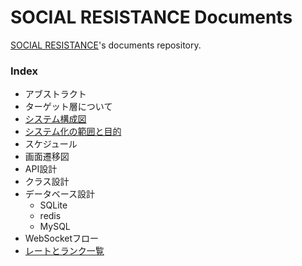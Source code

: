 # SOCIAL RESISTANCE Documents

[SOCIAL RESISTANCE](https://github.com/uyupun/social-resistance)'s documents repository.

### Index

- アブストラクト
- ターゲット層について
- [システム構成図](architecture.md)
- [システム化の範囲と目的](project_scope.md)
- スケジュール
- 画面遷移図
- API設計
- クラス設計
- データベース設計
  - SQLite
  - redis
  - MySQL
- WebSocketフロー
- [レートとランク一覧](rate_and_rank.md)
